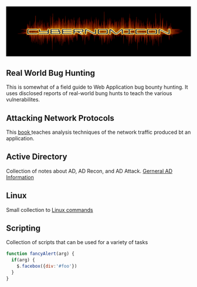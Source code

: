 ![Cybernomicon](images/cyber2.png)

## Real World Bug Hunting
This is somewhat of a field guide to Web Application bug bounty hunting.  It uses disclosed reports of real-world bung hunts to teach the various vulnerabilites.

## Attacking Network Protocols
This [book ](AP.md) teaches analysis techniques of the network traffic produced bt an application.

## Active Directory
Collection of notes about AD, AD Recon, and AD Attack.
[Gerneral AD Information](ActiveDirectory/ActiveDirectory.md)

## Linux
Small collection to [Linux commands](Linux/Linux.nd)

## Scripting
Collection of scripts that can be used for a variety of tasks

```javascript
function fancyAlert(arg) {
  if(arg) {
    $.facebox({div:'#foo'})
  }
}
```